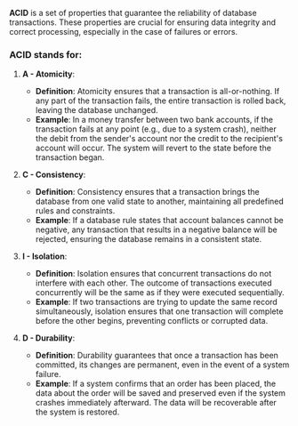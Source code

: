**ACID** is a set of properties that guarantee the reliability of database transactions. These properties are crucial for ensuring data integrity and correct processing, especially in the case of failures or errors.

### ACID stands for:

1. **A - Atomicity**:
    - **Definition**: Atomicity ensures that a transaction is all-or-nothing. If any part of the transaction fails, the entire transaction is rolled back, leaving the database unchanged.
    - **Example**: In a money transfer between two bank accounts, if the transaction fails at any point (e.g., due to a system crash), neither the debit from the sender's account nor the credit to the recipient's account will occur. The system will revert to the state before the transaction began.

2. **C - Consistency**:
	- **Definition**: Consistency ensures that a transaction brings the database from one valid state to another, maintaining all predefined rules and constraints.
	- **Example**: If a database rule states that account balances cannot be negative, any transaction that results in a negative balance will be rejected, ensuring the database remains in a consistent state.

3. **I - Isolation**:
	- **Definition**: Isolation ensures that concurrent transactions do not interfere with each other. The outcome of transactions executed concurrently will be the same as if they were executed sequentially.
	- **Example**: If two transactions are trying to update the same record simultaneously, isolation ensures that one transaction will complete before the other begins, preventing conflicts or corrupted data.

4. **D - Durability**:
	- **Definition**: Durability guarantees that once a transaction has been committed, its changes are permanent, even in the event of a system failure.
	- **Example**: If a system confirms that an order has been placed, the data about the order will be saved and preserved even if the system crashes immediately afterward. The data will be recoverable after the system is restored.


